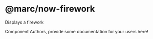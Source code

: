 @marc/now-firework
===============================================
Displays a firework

Component Authors, provide some documentation for your users here!